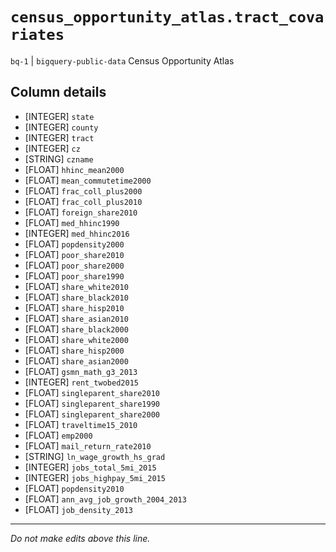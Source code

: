 # `census_opportunity_atlas.tract_covariates`
`bq-1` | `bigquery-public-data`
Census Opportunity Atlas

## Column details
* [INTEGER]   `state`
* [INTEGER]   `county`
* [INTEGER]   `tract`
* [INTEGER]   `cz`
* [STRING]    `czname`
* [FLOAT]     `hhinc_mean2000`
* [FLOAT]     `mean_commutetime2000`
* [FLOAT]     `frac_coll_plus2000`
* [FLOAT]     `frac_coll_plus2010`
* [FLOAT]     `foreign_share2010`
* [FLOAT]     `med_hhinc1990`
* [INTEGER]   `med_hhinc2016`
* [FLOAT]     `popdensity2000`
* [FLOAT]     `poor_share2010`
* [FLOAT]     `poor_share2000`
* [FLOAT]     `poor_share1990`
* [FLOAT]     `share_white2010`
* [FLOAT]     `share_black2010`
* [FLOAT]     `share_hisp2010`
* [FLOAT]     `share_asian2010`
* [FLOAT]     `share_black2000`
* [FLOAT]     `share_white2000`
* [FLOAT]     `share_hisp2000`
* [FLOAT]     `share_asian2000`
* [FLOAT]     `gsmn_math_g3_2013`
* [INTEGER]   `rent_twobed2015`
* [FLOAT]     `singleparent_share2010`
* [FLOAT]     `singleparent_share1990`
* [FLOAT]     `singleparent_share2000`
* [FLOAT]     `traveltime15_2010`
* [FLOAT]     `emp2000`
* [FLOAT]     `mail_return_rate2010`
* [STRING]    `ln_wage_growth_hs_grad`
* [INTEGER]   `jobs_total_5mi_2015`
* [INTEGER]   `jobs_highpay_5mi_2015`
* [FLOAT]     `popdensity2010`
* [FLOAT]     `ann_avg_job_growth_2004_2013`
* [FLOAT]     `job_density_2013`

-------------------------------------------------------------------------------
*Do not make edits above this line.*
